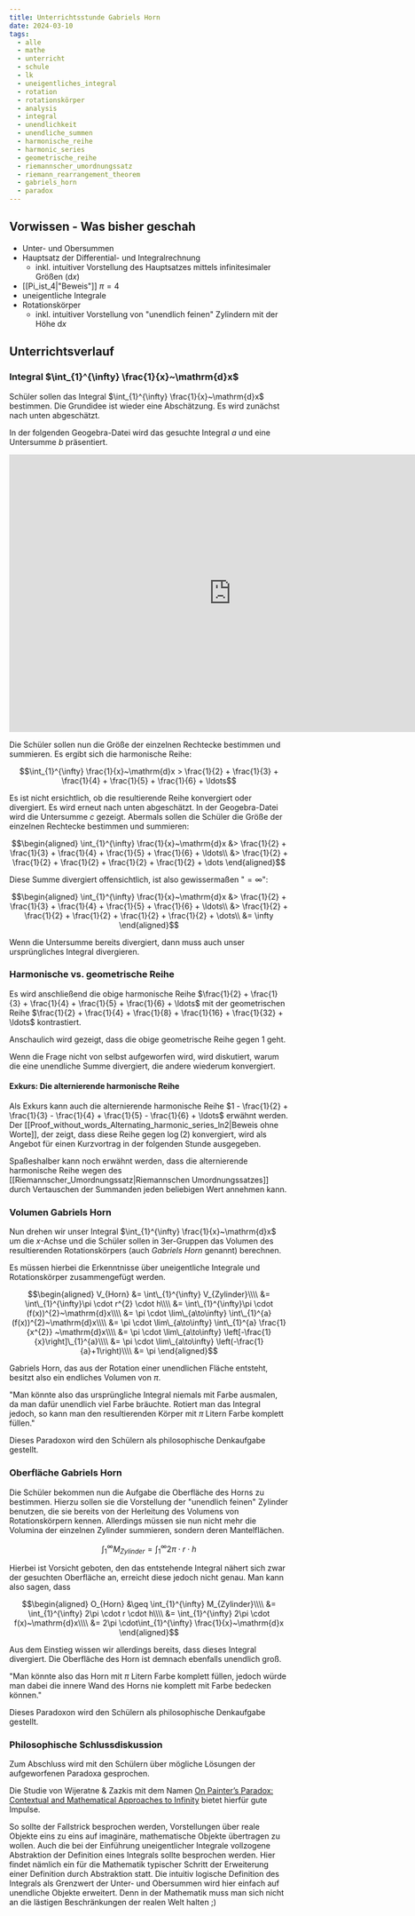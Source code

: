 ```yaml
---
title: Unterrichtsstunde Gabriels Horn
date: 2024-03-10
tags:
  - alle
  - mathe
  - unterricht
  - schule
  - lk
  - uneigentliches_integral
  - rotation
  - rotationskörper
  - analysis
  - integral
  - unendlichkeit
  - unendliche_summen
  - harmonische_reihe
  - harmonic_series
  - geometrische_reihe
  - riemannscher_umordnungssatz
  - riemann_rearrangement_theorem
  - gabriels_horn
  - paradox 
---
```



## Vorwissen - Was bisher geschah

- Unter- und Obersummen
- Hauptsatz der Differential- und Integralrechnung
	- inkl. intuitiver Vorstellung des Hauptsatzes mittels infinitesimaler Größen ($\mathrm{d}x$)
- [[Pi_ist_4|"Beweis"]] $\pi=4$
- uneigentliche Integrale
- Rotationskörper
	- inkl. intuitiver Vorstellung von "unendlich feinen" Zylindern mit der Höhe $\mathrm{d}x$

## Unterrichtsverlauf

### Integral $\int_{1}^{\infty} \frac{1}{x}~\mathrm{d}x$

Schüler sollen das Integral $\int_{1}^{\infty} \frac{1}{x}~\mathrm{d}x$ bestimmen. Die Grundidee ist wieder eine Abschätzung. Es wird zunächst nach unten abgeschätzt.

In der folgenden Geogebra-Datei wird das gesuchte Integral $a$ und eine Untersumme $b$ präsentiert. 

<iframe scrolling="no" title="Integral 1/x & harmonische Reihe" src="https://www.geogebra.org/material/iframe/id/sqecsr7r/width/800/height/500/border/888888/sfsb/true/smb/false/stb/false/stbh/false/ai/false/asb/false/sri/false/rc/false/ld/false/sdz/true/ctl/false" width="800px" height="500px" style="border:0px;"> </iframe>

Die Schüler sollen nun die Größe der einzelnen Rechtecke bestimmen und summieren. Es ergibt sich die harmonische Reihe: 

$$\int_{1}^{\infty} \frac{1}{x}~\mathrm{d}x > \frac{1}{2} + \frac{1}{3} + \frac{1}{4} + \frac{1}{5} + \frac{1}{6} + \ldots$$

Es ist nicht ersichtlich, ob die resultierende Reihe konvergiert oder divergiert. Es wird erneut nach unten abgeschätzt. In der Geogebra-Datei wird die Untersumme $c$ gezeigt. Abermals sollen die Schüler die Größe der einzelnen Rechtecke bestimmen und summieren:

$$\begin{aligned}
\int_{1}^{\infty} \frac{1}{x}~\mathrm{d}x &> \frac{1}{2} + \frac{1}{3} + \frac{1}{4} + \frac{1}{5} + \frac{1}{6} + \ldots\\
&> \frac{1}{2} + \frac{1}{2} + \frac{1}{2} + \frac{1}{2} + \frac{1}{2} + \dots
\end{aligned}$$

Diese Summe divergiert offensichtlich, ist also gewissermaßen "$= \infty$":

$$\begin{aligned}
\int_{1}^{\infty} \frac{1}{x}~\mathrm{d}x &> \frac{1}{2} + \frac{1}{3} + \frac{1}{4} + \frac{1}{5} + \frac{1}{6} + \ldots\\
&> \frac{1}{2} + \frac{1}{2} + \frac{1}{2} + \frac{1}{2} + \frac{1}{2} + \dots\\
&= \infty
\end{aligned}$$

Wenn die Untersumme bereits divergiert, dann muss auch unser ursprüngliches Integral divergieren.

### Harmonische vs. geometrische Reihe

Es wird anschließend die obige harmonische Reihe $\frac{1}{2} + \frac{1}{3} + \frac{1}{4} + \frac{1}{5} + \frac{1}{6} + \ldots$ mit der geometrischen Reihe $\frac{1}{2} + \frac{1}{4} + \frac{1}{8} + \frac{1}{16} + \frac{1}{32} + \ldots$ kontrastiert.

Anschaulich wird gezeigt, dass die obige geometrische Reihe gegen $1$ geht. 

Wenn die Frage nicht von selbst aufgeworfen wird, wird diskutiert, warum die eine unendliche Summe divergiert, die andere wiederum konvergiert.


#### Exkurs: Die alternierende harmonische Reihe

Als Exkurs kann auch die alternierende harmonische Reihe $1 - \frac{1}{2} + \frac{1}{3} - \frac{1}{4} + \frac{1}{5} - \frac{1}{6} + \ldots$ erwähnt werden. Der [[Proof_without_words_Alternating_harmonic_series_ln2|Beweis ohne Worte]], der zeigt, dass diese Reihe gegen $\log(2)$ konvergiert, wird als Angebot für einen Kurzvortrag in der folgenden Stunde ausgegeben.

Spaßeshalber kann noch erwähnt werden, dass die alternierende harmonische Reihe wegen des [[Riemannscher_Umordnungssatz|Riemannschen Umordnungssatzes]] durch Vertauschen der Summanden jeden beliebigen Wert annehmen kann.


### Volumen Gabriels Horn

Nun drehen wir unser Integral $\int_{1}^{\infty} \frac{1}{x}~\mathrm{d}x$ um die $x$-Achse und die Schüler sollen in 3er-Gruppen das Volumen des resultierenden Rotationskörpers (auch *Gabriels Horn* genannt) berechnen.

Es müssen hierbei die Erkenntnisse über uneigentliche Integrale und Rotationskörper zusammengefügt werden.

$$\begin{aligned}
V_{Horn} &= \int\_{1}^{\infty} V_{Zylinder}\\\\
&= \int\_{1}^{\infty}\pi \cdot r^{2}  \cdot h\\\\
&= \int\_{1}^{\infty}\pi \cdot (f(x))^{2}~\mathrm{d}x\\\\
&= \pi \cdot \lim\_{a\to\infty} \int\_{1}^{a} (f(x))^{2}~\mathrm{d}x\\\\
&= \pi \cdot \lim\_{a\to\infty} \int\_{1}^{a} \frac{1}{x^{2}} ~\mathrm{d}x\\\\
&= \pi \cdot \lim\_{a\to\infty} \left[-\frac{1}{x}\right]\_{1}^{a}\\\\
&= \pi \cdot \lim\_{a\to\infty} \left(-\frac{1}{a}+1\right)\\\\
&= \pi
\end{aligned}$$

Gabriels Horn, das aus der Rotation einer unendlichen Fläche entsteht, besitzt also ein endliches Volumen von $\pi$.

"Man könnte also das ursprüngliche Integral niemals mit Farbe ausmalen, da man dafür unendlich viel Farbe bräuchte. Rotiert man das Integral jedoch, so kann man den resultierenden Körper mit $\pi$ Litern Farbe komplett füllen."

Dieses Paradoxon wird den Schülern als philosophische Denkaufgabe gestellt.

### Oberfläche Gabriels Horn

Die Schüler bekommen nun die Aufgabe die Oberfläche des Horns zu bestimmen. Hierzu sollen sie die Vorstellung der "unendlich feinen" Zylinder benutzen, die sie bereits von der Herleitung des Volumens von Rotationskörpern kennen. Allerdings müssen sie nun nicht mehr die Volumina der einzelnen Zylinder summieren, sondern deren Mantelflächen.

$$\int_{1}^{\infty} M_{Zylinder} = \int_{1}^{\infty} 2\pi \cdot r \cdot h$$

Hierbei ist Vorsicht geboten, den das entstehende Integral nähert sich zwar der gesuchten Oberfläche an, erreicht diese jedoch nicht genau. Man kann also sagen, dass

$$\begin{aligned}
O_{Horn} &\geq \int_{1}^{\infty} M_{Zylinder}\\\\
&= \int_{1}^{\infty} 2\pi \cdot r  \cdot h\\\\
&= \int_{1}^{\infty} 2\pi \cdot f(x)~\mathrm{d}x\\\\
&= 2\pi \cdot\int_{1}^{\infty} \frac{1}{x}~\mathrm{d}x
\end{aligned}$$

Aus dem Einstieg wissen wir allerdings bereits, dass dieses Integral divergiert. Die Oberfläche des Horn ist demnach ebenfalls unendlich groß. 

"Man könnte also das Horn mit $\pi$ Litern Farbe komplett füllen, jedoch würde man dabei die innere Wand des Horns nie komplett mit Farbe bedecken können."

Dieses Paradoxon wird den Schülern als philosophische Denkaufgabe gestellt.

### Philosophische Schlussdiskussion

Zum Abschluss wird mit den Schülern über mögliche Lösungen der aufgeworfenen Paradoxa gesprochen.

Die Studie von Wijeratne & Zazkis mit dem Namen [On Painter’s Paradox: Contextual and Mathematical Approaches to Infinity](https://link.springer.com/content/pdf/10.1007/s40753-015-0004-z.pdf) bietet hierfür gute Impulse. 

So sollte der Fallstrick besprochen werden, Vorstellungen über reale Objekte eins zu eins auf imaginäre, mathematische Objekte übertragen zu wollen. 
Auch die bei der Einführung uneigentlicher Integrale vollzogene Abstraktion der Definition eines Integrals sollte besprochen werden. Hier findet nämlich ein für die Mathematik typischer Schritt der Erweiterung einer Definition durch Abstraktion statt. Die intuitiv logische Definition des Integrals als Grenzwert der Unter- und Obersummen wird hier einfach auf unendliche Objekte erweitert. Denn in der Mathematik muss man sich nicht an die lästigen Beschränkungen der realen Welt halten ;)
